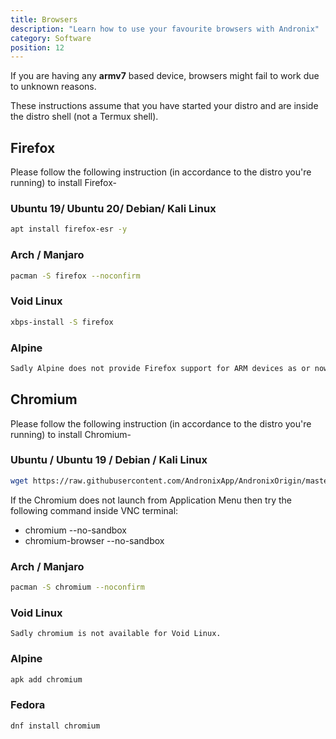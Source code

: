 ```yaml
---
title: Browsers
description: "Learn how to use your favourite browsers with Andronix"
category: Software
position: 12
---
```


<alert type="warning">If you are having any **armv7** based device, browsers might fail to work due to unknown reasons.</alert>

<alert type="info">These instructions assume that you have started your distro and are inside the distro shell (not a
Termux shell).</alert>

## Firefox

Please follow the following instruction (in accordance to the distro you're running) to install Firefox-

### Ubuntu 19/ Ubuntu 20/ Debian/ Kali Linux

```bash
apt install firefox-esr -y
```

### Arch / Manjaro

```bash
pacman -S firefox --noconfirm
```

### Void Linux

```bash
xbps-install -S firefox
```

### Alpine

```bash
Sadly Alpine does not provide Firefox support for ARM devices as or now.
```

## Chromium
Please follow the following instruction (in accordance to the distro you're running) to install Chromium-

### Ubuntu / Ubuntu 19 / Debian / Kali Linux

```bash
wget https://raw.githubusercontent.com/AndronixApp/AndronixOrigin/master/Uninstall/ubchromiumfix.sh && bash ubchromiumfix.sh

```

<alert type="info">If the Chromium does not launch from Application Menu then try the following command inside VNC
terminal:

* chromium --no-sandbox
* chromium-browser --no-sandbox
</alert>

### Arch / Manjaro

```bash
pacman -S chromium --noconfirm
```

### Void Linux

```
Sadly chromium is not available for Void Linux.
```

### Alpine

```bash
apk add chromium
```

### Fedora

```bash
dnf install chromium 
```
